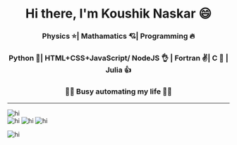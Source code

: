 <h1 align='center'>Hi there, I'm Koushik Naskar 😄</h1>

<h3 align='center'>Physics ⭐| Mathamatics 💘| Programming 🔥</h3>
<h3 align='center'>Python 💪| HTML+CSS+JavaScript/ NodeJS 👌 | Fortran ✌️| C 🙏 | Julia 👍</h3>
<h3 align='center'>🕵️‍♂️ Busy automating my life 👨‍💻 </h3>  

----------------

![hi](https://komarev.com/ghpvc/?username=koushikphy)  
![hi](https://github-readme-stats.vercel.app/api?username=koushikphy&count_private=true&show_icons=true)
![hi](https://github-readme-stats.vercel.app/api/wakatime?username=Koushik_Naskar&layout=compact)
![hi](https://github-readme-stats.vercel.app/api/top-langs/?username=koushikphy&layout=compact)

![hi](https://github-readme-streak-stats.herokuapp.com/?user=koushikphy) 